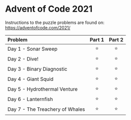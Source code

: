 # Advent of Code 2021

Instructions to the puzzle problems are found on: https://adventofcode.com/2021/

| **Problem**                     | Part 1 | Part 2 |
| :------------------------------ | :----: | :----: |
| Day 1 - Sonar Sweep             | :star: | :star: |
| Day 2 - Dive!                   | :star: | :star: |
| Day 3 - Binary Diagnostic       | :star: | :star: |
| Day 4 - Giant Squid             | :star: | :star: |
| Day 5 - Hydrothermal Venture    | :star: | :star: |
| Day 6 - Lanternfish             | :star: | :star: |
| Day 7 - The Treachery of Whales | :star: | :star: |